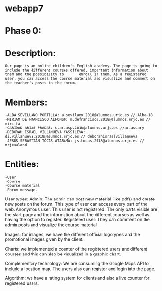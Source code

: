 # webapp7

# Phase 0:

# Description:
	Our page is an online children's English academy. The page is going to include the different courses offered, important information about them and the possibility to 		enroll in them. As a registered user, you can access the course material and visualize and comment on the teacher's posts in the forum.

# Members:
	-ALBA SEVILLANO PORTILLA: a.sevilano.2018@alumnos.urjc.es // Alba-18
	-MIRIAM DE FRANCISCO ALFONSO: m.defrancisco.2018@alumnos.urjc.es // miri-fa
	-CARIDAD ARIAS PRADAS: c.ariasp.2018@alumnos.urjc.es //ariascary
	-DEBORAH ISRAEL VILLANUEVA VASSILEVA: di.villanueva.2018@alumnos.urjc.es // deborahisraelvillanueva
	-JESÚS SEBASTIÁN TOCAS ATARAMA: js.tocas.2018@alumnos.urjc.es // mrjesuland
# Entities: 
	-User
	-Course
	-Course material
	-Forum message.

User types:
	Admin: The admin can post new material (like pdfs) and create new posts on the forum. This type of user can access every part of the web.
	Anonymous user: This user is not registered. The only parts visible are the start page and the information about the different courses as well as having the option to register.
	Registered user: They can comment on the admin posts and visualize the course material.

Images: for images, we have the different official logotypes and the promotional images given by the client.

Charts: we implemented a counter of the registered users and different courses and this can also be visualized in a graphic chart.

Complementary technology: We are consuming the Google Maps API to include a location map. The users also can register and login into the page.

Algorithm: we have a rating system for clients and also a live counter for registered users. 
